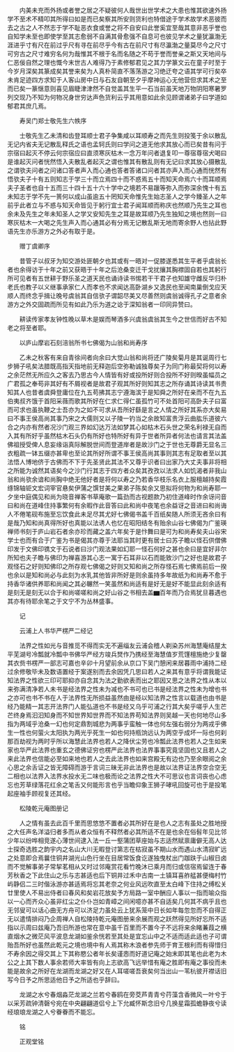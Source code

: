 <!-- { "loadSidebar": true } -->
　　内美未充而外扬或者誉之居之不疑彼何人哉世出世学术之大患也惟其欲速外扬学不至术不精叩其所得曰如是而已矣察其所安则货利也特借途于学术故学术恶彼而去之古之人不然志于学不耻恶衣食或誉之将不自安曰此誉奚宜至哉其意非恶乎誉也自知学未至也即使学至其志愈弱不自满其骨愈强不自息可也彼见学术之量犹瀛渤无涯进乎寸有尺在前过乎尺有寻在前尽乎今有古在前尺寸有尽瀛渤之量莫尽今之尺寸可穷古之尺寸难穷名何为哉惟其不根于名而名随之不苟于誉而誉亲之斯又天地间与仁恶佞自然之理也慨今末世古人难得乃于素修郁君见之其力学篆文云在童子时至于今岁月深矣其篆成矣其誉来矣为人真朴简直不落荡游之习绝迂夸之语其学可行矣卒未肯足迹四方求知于人客山房中日与石友自朝至夕乎摩神运心无他营但求其术之至而已矣一篆惬意则喜见眉睫津津然不自觉盖其生平一石当前虽天地万物阴阳寒暑罗列交现乃不知为何物况身世穷达声色货利云乎其用意如此余见顾谓诸弟子曰学道如郁君其庶几焉。

　　寿吴门郑士敬先生六帙序

　　士敬先生乙未清和齿登耳顺士君子争集咸以耳顺寿之而先生则投笺于余以散乱无记内省夫无记散乱释氏之语也孟轲氏则曰学问之道无他求其放心而已矣昔有问于宗宿曰起灭不停云何宗宿应曰直须寒灰枯木一念万年问者退复叩一尊宿尊宿犬喝曰是谁起灭问者恍然悟入夫散乱者起灭之谓也惟其有散乱则有无记曰求其放心摄散乱之谓欤夫问者之问诸口答者声入而心通也答者答诸口问者其亦声入而心通而恍然有悟欤夫子十有五则知志于学三十而立焉四十而不惑焉五十而知天命焉六十而耳顺焉夫子圣者也自十五而三十四十五十六十学中之境若不易躐等弥入而弥深余愧十有五未知志于学不先一篑何以成山虽逾五十罔知天命惟先生始志圣人之学今臻圣人之年前乎此者立与不惑与知天命皆见于躬行宜士君子闻耳顺而称庆也然顺乃先生之耳也余未及先生之年未知圣人之学又安知先生之耳是故耳顺乃先生独知之境也然则一曰寒灰枯木一大喝之先生声入而心通其必有分焉无记散乱斯无地而寄余野人也拈此野语先生亦乐游方之外必有取于是。

　　赠丁虞卿序

　　昔管子以叔牙为知交游处匪朝夕也其或有一晤对一促膝遂悉其生平者乎虞翁长者也余得访于十年之前又获晤于十年之后沧桑变迁干戈扰攘其胸襟固自若也其躬行所可见者有五世耕于野乐圣之道天民也诵诗读书惕若干干君子也知雄守雌反华归朴老氏也教子以义继事承家仁人而孝也不求闻达高卧湖乡又逸民也至闻南巢倒戈应天顺人而终念乎揖让晚号虞翁其自信欤子谓韶尽美又尽善然则虞翁诚得孔子之意者余游方之外交固疏而所见有如此乃乐为道之谂于深知翁者一印同异赞曰。

　　耕读传家孝友钟性晚以草木是娱而琴酒多兴虞翁虞翁其生今之世信而好古不知老之将至者耶。

　　以庐山摩岩石刻涪翁所书七佛偈为山翁和尚寿序

　　乙未之秋客有来自青徐间者向余曰大觉山翁和尚将还广陵矣菊月是其诞周行七步狮子吼矣法腊既高指天指地前无释迦后空弥勒诚独尊矣子为同门称最契将何以寿之余茫然无所应久之客去乃思古今人情皆有好或投所好则合投所不好则暌虽幅员之广君孤之奉苟非其好有不屑视者是故君子观其所好则知其志之所存诵其诗读其书贵知其人也昔者虞舜登庸位在九五苟拂其志宁遵海滨于是知舜之所好在亲而不在九五伯夷叔齐饿于首阳采薇而歌其所好在仁求仁得仁虽孤竹可不处首阳可高卧夫子曰富而可求也虽执鞭之士吾亦为之如不可求从吾所好繇是言之人情之所好其系亦大矣易曰不事王侯高尚其事乃宋之大儒则又以子陵一钓当之余故知富贵浮云曲肱乐道彼六合之内亦有然者况沙门观三界如幻达万法如梦其心如枯木石头世之荣名利禄无自而入其有所好乎虽然枯木石头仍有所好也特所好有异于世者所异者何法也请言其法盖佛祖授受俾人息妄缘诣真际解脱世间而登道岸者是故沙门之于世也无尊爵无显名三衣粗疏一钵五缀亦甚卑也至论其所好所谓不事王侯高尚其事则其志有足取者至以其法悟人博地侪于古佛而不下于先圣贤此其法不又尊乎识者曰出家乃大丈夫事非将相之所能为诚然其语矣今之沙门行其志于四方者众矣其孜孜以法求人如饥渴者非我山翁和尚欤余谙和尚胸中绝无他好者是将何以寿之乃若香华枝乐名衣上服檀越持矣霞绦锦轴钜文宏词宰官悬矣伊蒲之馔甘美之果弟子陈矣余又思拟将何物为和尚寿耶一夕坐中庭偶见和尚为晓音禅客书草庵歌一篇劲而古视题款乃初住道峰时作余讶问音曰和尚在道峰住持事繁何有余暇作此音答曰此和尚中夜笔也余益讶之音进曰和尚诲人不倦笔砚布施至忘饮食此未足尽其尤好七佛偈书盖千百纸矣随人所须无吝余曰有是哉乃知和尚真得所好也真能以法诱人也忆在昭阳结冬有贻余山谷七佛偈为广鉴瑛禅师书刻于庐山岩石者余亦珍而藏之盖六年矣于是忭舞曰是可为和尚寿矣夫山谷宋学士也而有合于广鉴为书是偈其亦尊于法耶当其时更有居士曰苏子瞻以怪石供僧佛印发于文佛印镌文于石说者曰沙门观法果如幻耶一怪石何好之甚也余曰是宜好非尔所知也夫子瞻与佛印为禅喜游其心志一寓于石耳非以石而能致沙门之好也是故君子观怪石之好则知佛印之所存观七佛偈之好则又知和尚之所存怪石焉七佛焉前后一揆也余以是知和尚必与此刻为水乳其他皆非所好是则余虽持多年故纸为和尚寿不愈于持香华诸供养耶和尚闻之其必冁然一笑虽然和尚适有是好无是好不能显此刻余适有是刻无是刻无以合于和尚嗟嗟和尚之好山谷之书相去盖▆百年而乃合焉犹旦暮遇也其亦有待耶余笔之于文宁不为丛林盛事。

　　记

　　云浦上人书华严楞严二经记

　　法界之性如光与音推觅不得而实无不遍缁友云浦会稽人剃染苏州海慧庵结屋太平芜湖号冷瓢就冷瓢中书佛华严经方竣兵燹作乃携经至海慧值岁荒馑檀施绝少复罄其衣赀书楞严一部志可嘉也辛卯十月望前余从京口下吴门憩闲来居暮雨中浦持二经过余修敬毕未及数语置经于案遂别而去余因凭几思曰若人之来其有意乎将谓我能证知法界之性欲三印可耶抑亦自念其为法之勤欲表而出之耶因又思之法界之性从本以来弥满清净若人未书是经法界之性未为减也不书可也已书是经法界之性未为增也书之亦可也书不书在人于法界性无所损益虽然由是经以知法界之性言以载道也由书是经乃能精一其志开法界门人能弘道也不书是经又乌乎可浦之行其大矣乎嗟乎人生芒芒终身焉汩汩知身而不知世界知世界而不知法界苟知法界则吴越一天也何地尽山多指为两域乎沧桑一幻也何定鼎割城悲为两事乎蛮触一体也何左强右弱分为两戎乎佛生一性也何萤火太阳执为两光乎死生一如也何持瓶饷远认为两空乎成坏一际也何刹那百劫视为两时乎所以海慧此法界也若人之降伏尘劳也冷瓢此法界也若人之生如来家也华严此法界也重玄之德佛证穷也楞严此法界也法界事事究竟坚固也又且若人之来此法界也信能必至如来地也若人之去此法界也如来宫殿无有边也乃至余眼阅之余心思之余舌证之皆无障碍而游于言词三昧无非此法界也是故以法界证法界空合空无二相也以法界入法界水投水无二味也极而论之法界之性大不可思议也言词丧也心虑忘也芳草绿落花红余之笔舌又何能形言也乎当瞻仰象王狮子哮吼回旋可也于是投笔起座袖手顾视复还其经。

　　松陵乾元庵图册记

　　人之情有虽去此百千里而思悠悠不置者必其所好在是也人之志有虽处之胜地授之大任声名洋溢归者多而从者众恒有不释然者必其所适不在是也余在俗髫年见比邻少年以纷哗相竞遂心薄世间逮入法一丘一壑蒲团草座始与志适然赋禀庸僻无高人达士探奇选胜之韵宇内之名山大川无暇登讨第志在枯寂虽不期山水而遇山水清寂旷远之处意即合焉曩住铜井湖光山色行坐在目居常饭食讫遂独曳杖出门跏趺于山椒日卤而不觉解事弟子常挈茗相从又时过邻庵赏花看竹晚沐已乘月而归或信宿焉留连于春芳秋香之下此住山之乐与志甚适也后下铜井过禾中古南一土镇耳喜舴艋甚便梅村竹屿静侣二三时偕泳游亦甚适焉将忘其老奈之何业风远吹直至太白峰下住持之缚松关廿里使人不易出侍者曰春风和矣岩花放矣予方局路一室中酬应人事以一指而喻众指以一心而齐众心虽非红尘之仆仆岂如青嶂之间闲噫亦甚不自适矣几何其不病乎且也无邻叟可以话心曲无方舟可以济足力虽处云上犹系笼中日长如年每忽忽而不自得正无以遣情排闷乃企周禅人自松陵持乾元庵图册来余展而观之跃然得见所好忘所不适指以示周曰兹庵乃吾旧所游也常在意中虽千百里而不置今子不远将来余睹蒹葭之横直烟水之微茫风平波息龙湖如鉴余恍若至其处是宜忘山中之不适而适此适也子可谓贻吾所好也虽然此乾元之境也境中有人焉其称木浪者参先师于育王根利而有得惜归不寿余因之得交其上下其称愍公者年长矣谨悫而好道记庵之始末即其笔也此老为木公之上其下数人事余若师大率皆有向上志欲高飞远举惜有庵之胜即有庵之事役而未能是故余之所好在龙湖而龙湖之好又在人耳嗟嗟吾衰矣何当出山一苇杭彼开襟话旧写今日予之所思适他日予之所适也乎辞曰。

　　龙湖之水兮春烟淼茫龙湖之兰若兮春鸥在旁茭芦青青兮荇藻含香微风一叶兮于以采芳疏钟清磬兮宛在中央翩翩道侣兮上下允臧怀斯念旧兮几换星霜孤蟾静夜兮读经琅琅龙湖之人兮眷眷而不能忘。

　　铭

　　正观堂铭

